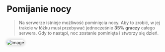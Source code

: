 <style>
img:not(.medium-zoom-image--opened):not(.navbar-link-icon) {
    max-width: 750px; /* Maksymalna szerokość */
    max-height: 500px; /* Maksymalna wysokość */
    width: auto; /* Automatyczna szerokość */
    height: auto; /* Automatyczna wysokość */
    object-fit: contain; /* Dopasowanie bez przycinania */
    margin: 0 8px 4px 0;
    box-shadow: 0 0 6px 4px rgba(0, 0, 0, .1);
    border-radius: 10px;
}
</style>

# Pomijanie nocy

> Na serwerze istnieje możliwość pominięcia nocy. Aby to zrobić, w jej trakcie w łóżku musi przebywać jednocześnie **35% graczy** całego serwera. Gdy to nastąpi, noc zostanie pominięta i stworzy się dzień.

![image](/pages/images/skipnight/skipnight-1.webp)